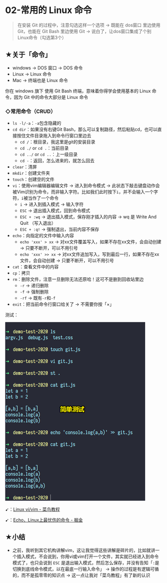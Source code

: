 # 02-常用的 Linux 命令

> 在安装 Git 的过程中，注意勾选这样一个选项 -> 既能在 dos窗口 里边使用 Git，也能在 Git Bash 里边使用 Git -> 说白了，让dos窗口集成了个别Linux命令（勾选第3个）

## ★关于「命令」

- windows -> DOS 窗口 -> DOS 命令
- Linux -> Linux 命令
- Mac -> 终端也是 Linux 命令

你在 windows 旗下 使用 Git Bash 终端，意味着你得学会使用基本的 Linux 命令，因为 Git 中的命令大部分是 Linux 命令

### ◇常用命令（CRUD）

- `ls -l/-a`：`-a`包含隐藏的
- `cd dir`：如果没有右键Git Bash，那么可以复制路径，然后粘贴cd，也可以直接按住文件目录拖入到命令行窗口里边去
  - `cd /`：根目录，我这里是git的安装目录
  - `cd ./` or `cd .`：当前目录
  - `cd ../` or `cd ..`：上一级目录
  - `cd -`：返回，怎么进来的，就怎么回去
- `clear`：清屏
- `mkdir`：创建文件夹
- `touch`：创建空的文件
- `vi`：使用vim编辑器编辑文件 -> 进入到命令模式 -> 此状态下敲击键盘动作会被Vim识别为命令，而非输入字符。比如我们此时按下`i`，并不会输入一个字符，`i`被当作了一个命令
  - `i` -> 进入到插入模式 -> 输入字符
  - `ESC` -> 退出插入模式，回到命令模式
  - `ESC + :wq` -> 退出插入模式，保存刚才插入的内容 -> wq 是 Write And Quit （写入退出）
  - `ESC + :q!` -> 强制退出，当前内容不保存
- `echo`：向指定的文件中输入内容
  - `echo 'xxx' > xx` -> 对xx文件覆盖写入，如果不存在xx文件，会自动创建 -> 只要不断开，可以不用引号
  - `echo 'xxx' >> xx` -> 对xx文件追加写入，写到最后一行，如果不存在xx文件，会自动创建 -> 只要不断开，可以不用引号
- `cat`：查看文件中的内容
- `cp`：拷贝
- `rm`：删除文件，注意一旦删除无法还原哈！这可不是删到回收站里边
  - `-r` -> 递归删除
  - `-f` -> 强制删除
  - `-rf` -> 既有`-r`和`-f`
- `exit`：把当前命令行窗口给关了 -> 不需要你按「×」

测试：

![测试vi和echo](assets/img/2020-05-13-14-20-48.png)

➹：[Linux vi/vim - 菜鸟教程](https://www.runoob.com/linux/linux-vim.html)

➹：[Echo，Linux上最忧伤的命令 - 掘金](https://juejin.im/post/5d306da9f265da1bd424b828)


## ★小结

- 之前，我听到其它机构讲解vim，这让我觉得这些讲解是碎片的，比如就讲一个插入模式，不会说到，你用vi或vim打开一个文件，其实就已经进入到命令模式了，也只会说到 `ESC` 是退出输入模式，然后怎么保存，并没有告知「`:`是切换到底线命令模式，以在最底一行输入命令」 -> 操作的过程是有逻辑可循的，而不是孤零零的知识点 -> 这一点让我对「菜鸟教程」有了新的认识